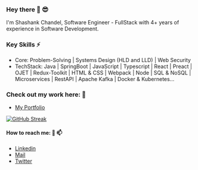 ### Hey there 👋 😎

I'm Shashank Chandel, Software Engineer - FullStack with 4+ years of experience in Software Development.

### Key Skills ⚡ 
- Core: Problem-Solving | Systems Design (HLD and LLD) | Web Security
- TechStack: Java | SpringBoot | JavaScript | Typescript | React | Preact | OJET | Redux-Toolkit | HTML & CSS | Webpack | Node | SQL & NoSQL | Microservices | RestAPI | Apache Kafka | Docker & Kubernetes...

### Check out my work here: 🔭
- [My Portfolio](https://shashank-portfolio-one.vercel.app/)



<!-- [![Hits](https://hits.seeyoufarm.com/api/count/incr/badge.svg?url=https%3A%2F%2Fgithub.com%2Fshashankch&count_bg=%231139DC&title_bg=%23D21786&icon=github.svg&icon_color=%23E7E7E7&title=VISITS&edge_flat=false)](https://hits.seeyoufarm.com) -->

[![GitHub Streak](https://streak-stats.demolab.com?user=shashankch&mode=weekly&theme=dark&hide_border=true&fire=571EDD)](https://git.io/streak-stats)

#### How to reach me: 💬 📫
- [Linkedin](https://www.linkedin.com/in/shashank0705/)
- [Mail](shashakchandel@gmail.com)
- [Twitter]()
<!--
**shashankch/shashankch** is a ✨ _special_ ✨ repository because its `README.md` (this file) appears on your GitHub profile.

Here are some ideas to get you started:

- 🔭 I’m currently working on ...
- 🌱 I’m currently learning ...
- 👯 I’m looking to collaborate on ...
- 🤔 I’m looking for help with ...
- 💬 Ask me about ...
- 📫 How to reach me: ...
- 😄 Pronouns: ...
- ⚡ Fun fact: ...
-->
